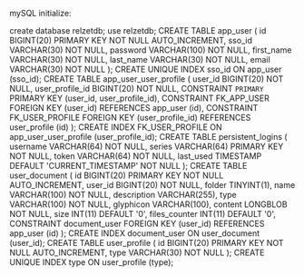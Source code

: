 mySQL initialize:

create database relzetdb; use relzetdb;
CREATE TABLE app_user
(
    id BIGINT(20) PRIMARY KEY NOT NULL AUTO_INCREMENT,
    sso_id VARCHAR(30) NOT NULL,
    password VARCHAR(100) NOT NULL,
    first_name VARCHAR(30) NOT NULL,
    last_name VARCHAR(30) NOT NULL,
    email VARCHAR(30) NOT NULL
);
CREATE UNIQUE INDEX sso_id ON app_user (sso_id);
CREATE TABLE app_user_user_profile
(
    user_id BIGINT(20) NOT NULL,
    user_profile_id BIGINT(20) NOT NULL,
    CONSTRAINT `PRIMARY` PRIMARY KEY (user_id, user_profile_id),
    CONSTRAINT FK_APP_USER FOREIGN KEY (user_id) REFERENCES app_user (id),
    CONSTRAINT FK_USER_PROFILE FOREIGN KEY (user_profile_id) REFERENCES user_profile (id)
);
CREATE INDEX FK_USER_PROFILE ON app_user_user_profile (user_profile_id);
CREATE TABLE persistent_logins
(
    username VARCHAR(64) NOT NULL,
    series VARCHAR(64) PRIMARY KEY NOT NULL,
    token VARCHAR(64) NOT NULL,
    last_used TIMESTAMP DEFAULT 'CURRENT_TIMESTAMP' NOT NULL
);
CREATE TABLE user_document
(
    id BIGINT(20) PRIMARY KEY NOT NULL AUTO_INCREMENT,
    user_id BIGINT(20) NOT NULL,
    folder TINYINT(1),
    name VARCHAR(100) NOT NULL,
    description VARCHAR(255),
    type VARCHAR(100) NOT NULL,
    glyphicon VARCHAR(100),
    content LONGBLOB NOT NULL,
    size INT(11) DEFAULT '0',
    files_counter INT(11) DEFAULT '0',
    CONSTRAINT document_user FOREIGN KEY (user_id) REFERENCES app_user (id)
);
CREATE INDEX document_user ON user_document (user_id);
CREATE TABLE user_profile
(
    id BIGINT(20) PRIMARY KEY NOT NULL AUTO_INCREMENT,
    type VARCHAR(30) NOT NULL
);
CREATE UNIQUE INDEX type ON user_profile (type);
